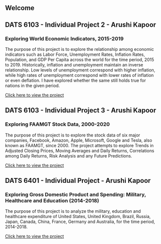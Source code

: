 ## Welcome

## DATS 6103 - Individual Project 2 - Arushi Kapoor 

### Exploring World Economic Indicators, 2015-2019

The purpose of this project is to explore the relationship among economic indicators such as Labor Force, Unemployment Rates, Inflation Rates, Population, and GDP Per Capita across the world for the time period, 2015 to 2019. Historically, inflation and unemployment maintain an inverse relationship. Low levels of unemployment correspond with higher inflation, while high rates of unemployment correspond with lower rates of inflation or even deflation. I have explored whether the same still holds true for nations in the given period.

[Click here to view the project](https://arushik1994.github.io/DATS%206103%20-%20Individual%20Project%202%20-%20Arushi%20Kapoor.html)

## DATS 6103 - Individual Project 3 - Arushi Kapoor 

### Exploring FAAMGT Stock Data, 2000-2020

The purpose of this project is to explore the stock data of six major companies, Facebook, Amazon, Apple, Microsoft, Google and Tesla, also known as FAAMGT, since 2000. The project attempts to explore Trends in Adjusted Closing Prices, Moving Averages and Daily Returns, Correlations among Daily Returns, Risk Analysis and any Future Predictions. 

[Click here to view the project](https://arushik1994.github.io/DATS%206103%20-%20Individual%20Project%203%20-%20Arushi%20Kapoor.html)


## DATS 6401 - Individual Project - Arushi Kapoor 

### Exploring Gross Domestic Product and Spending: Military, Healthcare and Education (2014-2018)

The purpose of this project is to analyze the military, education and healthcare expenditure of United States, United Kingdom, Brazil, Russia, Japan, Canada, China, France, Germany and Australia, for the time period, 2014-2018. 

[Click here to view the project](https://arushik1994.github.io/DATS-6401---Individual-Project---Arushi-Kapoor-/index.html)
